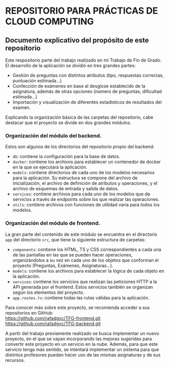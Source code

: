 # REPOSITORIO PARA PRÁCTICAS DE CLOUD COMPUTING

## Documento explicativo del propósito de este repositorio

Este respositorio parte del trabajo realizado en mi Trabajo de Fin de Grado. 
El desarrollo de la aplicación se dividió en tres grandes partes:
- Gestión de preguntas con distintos atributos (tipo, respuestas correctas, puntuación estimada...)
- Confección de exámenes en base al desglose establecido de la asignatura, además de otras opciones (número de preguntas, dificultad estimada...)
- Importación y visualización de diferentes estadísticos de resultados del examen. 

Explicando la organización básica de las carpetas del repositorio, cabe destacar que el proyecto se divide en dos grandes módulos. 

### Organización del módulo del backend.

Estos son algunos de los directorios del repositorio propio del backend: 
- ``db``: contiene la configuración para la base de datos.  
- ``docker``: contiene los archivos para establecer un contenedor de docker en la que se ejecutará la aplicación.
- ``models``: contiene directorios de cada uno de los modelos necesarios para la aplicación. Su estructura se compone del archivo de inicialización, el archivo de definición de atributos y operaciones, y el archivo de esquemas de entrada y salida de datos.  
- ``services``: contiene archivos para cada uno de los modelos que da servicios a través de endpoints sobre los que realizar las operaciones.  
- ``utils``: contiene archivos con funciones de utilidad varia para todos los modelos.

### Organización del módulo de frontend.

La gran parte del contenido de este módulo se encuentra en el directorio ``app`` del directorio ``src``, que tiene la siguiente estructura de carpetas: 
- ``components``: contiene los HTML, TS y CSS correspondientes a cada una de las pantallas en las que se pueden hacer operaciones, organizándolos a su vez en cada uno de los objetos que conforman el proyecto (Preguntas, Exámenes, Asignaturas...).  
- ``models``: contiene los archivos para establecer la lógica de cada objeto en la aplicación.
- ``services``: contiene los servicios que realizan las peticiones HTTP a la API generada por el frontend. Estos servicios también se organizan según los elementos del proyecto.  
- ``app.routes.ts``: contiene todas las rutas válidas para la aplicación.  


Para conocer más sobre este proyecto, se recomienda acceder a sus repositorios en GitHub:   
https://github.com/rafadgvc/TFG-frontend.git    
https://github.com/rafadgvc/TFG-backend.git

A partir del trabajo previamente realizado se busca implementar un nuevo proyecto, en el que se vayan incorporando las mejoras sugeridas para convertir este proyecto en un servicio en la nube. Además, para que este servicio tenga más sentido, se intentará implementar un sistema para que distintos profesores puedan hacer uso de las mismas asignaturas y de sus recursos. 
